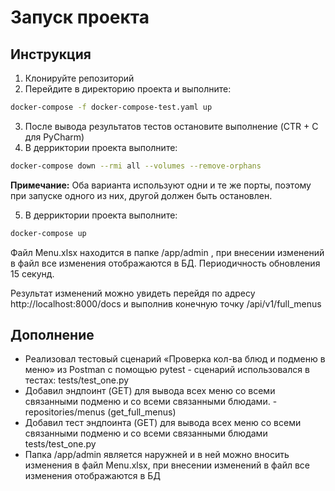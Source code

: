 # Запуск проекта
## Инструкция
1. Клонируйте репозиторий
2. Перейдите в директорию проекта и выполните:
```bash
docker-compose -f docker-compose-test.yaml up
```
3. После вывода результатов тестов остановите выполнение (CTR + C для PyCharm)
4. В дерриктории проекта выполните:
```bash
docker-compose down --rmi all --volumes --remove-orphans
```
**Примечание:** Оба варианта используют одни и те же порты, поэтому при запуске одного из них, другой должен быть остановлен.

5. В дерриктории проекта выполните:
```bash
docker-compose up
```
Файл Menu.xlsx находится в папке /app/admin , при внесении изменений в файл все изменения отображаются в БД. Периодичность обновления 15 секунд.

Результат изменений можно увидеть перейдя по адресу http://localhost:8000/docs и выполнив конечную точку /api/v1/full_menus

## Дополнение
* Реализовал тестовый сценарий «Проверка кол-ва блюд и подменю в меню» из Postman с помощью pytest -
сценарий использовался в тестах: tests/test_one.py
* Добавил эндпоинт (GET) для вывода всех меню со всеми связанными подменю и со всеми связанными блюдами. - repositories/menus (get_full_menus)
* Добавил тест эндпоинта (GET) для вывода всех меню со всеми связанными подменю и со всеми связанными блюдами tests/test_one.py
* Папка /app/admin является наружней и в ней можно вносить изменения в файл Menu.xlsx, при внесении изменений в файл все изменения отображаются в БД 
